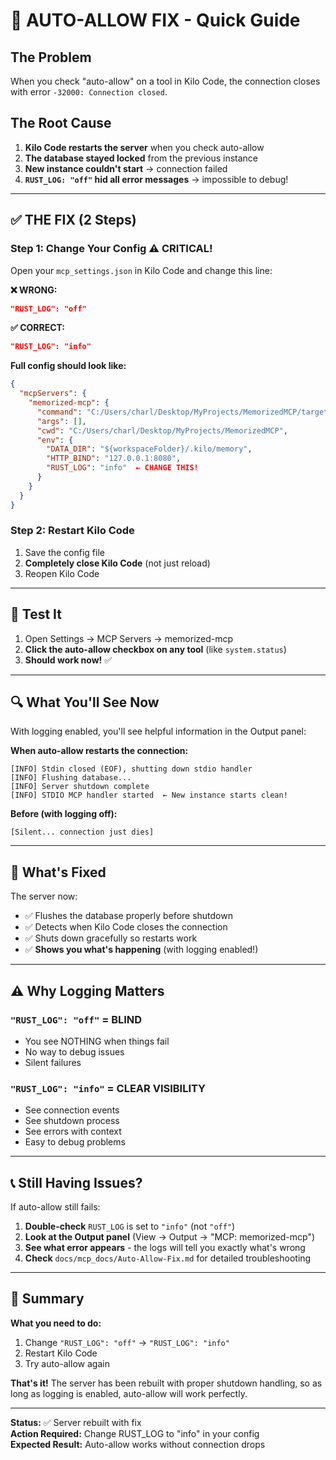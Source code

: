 # 🎯 AUTO-ALLOW FIX - Quick Guide

## The Problem
When you check "auto-allow" on a tool in Kilo Code, the connection closes with error `-32000: Connection closed`.

## The Root Cause
1. **Kilo Code restarts the server** when you check auto-allow
2. **The database stayed locked** from the previous instance
3. **New instance couldn't start** → connection failed
4. **`RUST_LOG: "off"` hid all error messages** → impossible to debug!

---

## ✅ THE FIX (2 Steps)

### **Step 1: Change Your Config** ⚠️ **CRITICAL!**

Open your `mcp_settings.json` in Kilo Code and change this line:

**❌ WRONG:**
```json
"RUST_LOG": "off"
```

**✅ CORRECT:**
```json
"RUST_LOG": "info"
```

**Full config should look like:**
```json
{
  "mcpServers": {
    "memorized-mcp": {
      "command": "C:/Users/charl/Desktop/MyProjects/MemorizedMCP/target/release/memory_mcp_server.exe",
      "args": [],
      "cwd": "C:/Users/charl/Desktop/MyProjects/MemorizedMCP",
      "env": {
        "DATA_DIR": "${workspaceFolder}/.kilo/memory",
        "HTTP_BIND": "127.0.0.1:8080",
        "RUST_LOG": "info"  ← CHANGE THIS!
      }
    }
  }
}
```

### **Step 2: Restart Kilo Code**

1. Save the config file
2. **Completely close Kilo Code** (not just reload)
3. Reopen Kilo Code

---

## 🧪 Test It

1. Open Settings → MCP Servers → memorized-mcp
2. **Click the auto-allow checkbox on any tool** (like `system.status`)
3. **Should work now!** ✅

---

## 🔍 What You'll See Now

With logging enabled, you'll see helpful information in the Output panel:

**When auto-allow restarts the connection:**
```
[INFO] Stdin closed (EOF), shutting down stdio handler
[INFO] Flushing database...
[INFO] Server shutdown complete
[INFO] STDIO MCP handler started  ← New instance starts clean!
```

**Before (with logging off):**
```
[Silent... connection just dies]
```

---

## 🎉 What's Fixed

The server now:
- ✅ Flushes the database properly before shutdown
- ✅ Detects when Kilo Code closes the connection
- ✅ Shuts down gracefully so restarts work
- ✅ **Shows you what's happening** (with logging enabled!)

---

## ⚠️ Why Logging Matters

### `"RUST_LOG": "off"` = **BLIND**
- You see NOTHING when things fail
- No way to debug issues
- Silent failures

### `"RUST_LOG": "info"` = **CLEAR VISIBILITY**
- See connection events
- See shutdown process
- See errors with context
- Easy to debug problems

---

## 📞 Still Having Issues?

If auto-allow still fails:

1. **Double-check** `RUST_LOG` is set to `"info"` (not `"off"`)
2. **Look at the Output panel** (View → Output → "MCP: memorized-mcp")
3. **See what error appears** - the logs will tell you exactly what's wrong
4. **Check** `docs/mcp_docs/Auto-Allow-Fix.md` for detailed troubleshooting

---

## 🚀 Summary

**What you need to do:**
1. Change `"RUST_LOG": "off"` → `"RUST_LOG": "info"`
2. Restart Kilo Code
3. Try auto-allow again

**That's it!** The server has been rebuilt with proper shutdown handling, so as long as logging is enabled, auto-allow will work perfectly.

---

**Status:** ✅ Server rebuilt with fix  
**Action Required:** Change RUST_LOG to "info" in your config  
**Expected Result:** Auto-allow works without connection drops

